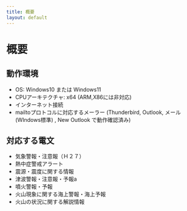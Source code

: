 ```yaml
---
title: 概要
layout: default
---
```

# 概要

## 動作環境
- OS: Windows10 または Windows11
- CPUアーキテクチャ: x64 (ARM,X86には非対応)
- インターネット接続
- mailtoプロトコルに対応するメーラー (Thunderbird, Outlook, メール(WIndows標準) , New Outlook で動作確認済み)

## 対応する電文
- 気象警報・注意報（Ｈ２７）
- 熱中症警戒アラート
- 震源・震度に関する情報
- 津波警報・注意報・予報a
- 噴火警報・予報
- 火山現象に関する海上警報・海上予報
- 火山の状況に関する解説情報